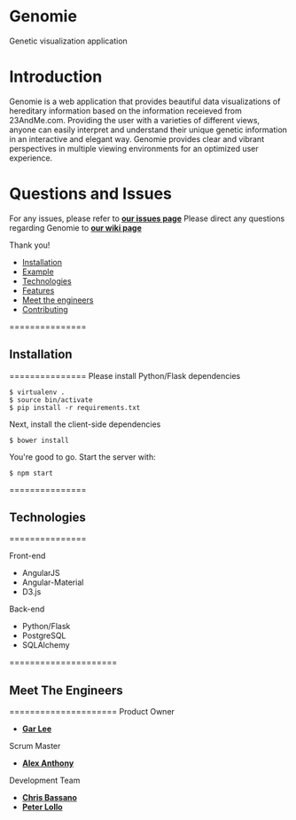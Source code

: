 # Genomie
Genetic visualization application

# Introduction 

Genomie is a web application that provides beautiful data visualizations of hereditary information based on the information receieved from 23AndMe.com. Providing the user with a varieties of different views, anyone can easily interpret and understand their unique genetic information in an interactive and elegant way. Genomie provides clear and vibrant perspectives in multiple viewing environments for an optimized user experience. 

# Questions and Issues
For any issues, please refer to [**our issues page**](https://github.com/ThunderousFigs/Genomes/issues)
Please direct any questions regarding Genomie to [**our wiki page**](https://github.com/ThunderousFigs/Genomes/wiki)

Thank you!

  - [Installation](#installation)
  - [Example](#example)
  - [Technologies](#technologies)
  - [Features](#features)
  - [Meet the engineers](#meet-the-engineers)
  - [Contributing](#contributing)

===============
## Installation
===============
Please install Python/Flask dependencies
```
$ virtualenv .
$ source bin/activate
$ pip install -r requirements.txt
```

Next, install the client-side dependencies
```
$ bower install
```

You're good to go. Start the server with:
```
$ npm start
```

===============
## Technologies
===============

Front-end
- AngularJS 
- Angular-Material
- D3.js

Back-end
- Python/Flask
- PostgreSQL
- SQLAlchemy


=====================
## Meet The Engineers
=====================
Product Owner 
- [**Gar Lee**](https://github.com/LeeGar)

Scrum Master 
- [**Alex Anthony**](https://github.com/alexanthony813)

Development Team 
- [**Chris Bassano**](https://github.com/christo4b)
- [**Peter Lollo**](https://github.com/Peterlollo)


